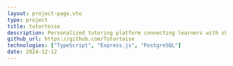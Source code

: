 ```yaml
---
layout: project-page.vto
type: project
title: tutortoise
description: Personalized tutoring platform connecting learners with skilled tutors
github_url: https://github.com/Tutortoise
technologies: ["TypeScript", "Express.js", "PostgreSQL"]
date: 2024-12-12
---
```

